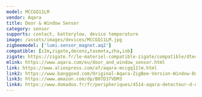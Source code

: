 ```yaml
---
model: MCCGQ11LM
vendor: Aqara
title: Door & Window Sensor
category: sensor
supports: contact, batterylow, device temperature
image: /assets/images/devices/MCCGQ11LM.jpg
zigbeemodel: ['lumi.sensor_magnet.aq2']
compatible: [z2m,zigate,deconz,tasmota,zha,iob]
zigate: https://zigate.fr/le-materiel-compatible-zigate/compatible/dtecteurouverturedeporteaqara
mlink: https://www.aqara.com/eu/door_and_window_sensor.html
link: https://www.aliexpress.com/af/aqara-mccgq11lm.html
link2: https://www.banggood.com/Original-Aqara-ZigBee-Version-Window-Door-Sensor-Smart-Home-Kit-Remote-Alarm-Xiaomi-Eco-System-p-1149705.html
link3: https://www.amazon.com/dp/B07D37VDM3
link4: https://www.domadoo.fr/fr/peripheriques/4514-aqara-detecteur-d-ouverture-portefenetre-zigbee-6970504212497.html
---
```



